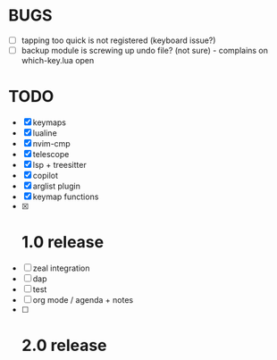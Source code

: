 # BUGS

- [ ] tapping <leader><key> too quick is not registered (keyboard issue?)
- [ ] backup module is screwing up undo file? (not sure) - complains on
      which-key.lua open

# TODO

- [x] keymaps
- [x] lualine
- [x] nvim-cmp
- [x] telescope
- [x] lsp + treesitter
- [x] copilot
- [x] arglist plugin
- [x] keymap functions
- [x] # 1.0 release
- [ ] zeal integration
- [ ] dap
- [ ] test
- [ ] org mode / agenda + notes
- [ ] # 2.0 release
